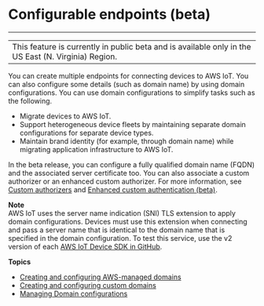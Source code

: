# Configurable endpoints \(beta\)<a name="iot-custom-endpoints-configurable"></a>


****  

|  | 
| --- |
| This feature is currently in public beta and is available only in the US East \(N\. Virginia\) Region\. | 

You can create multiple endpoints for connecting devices to AWS IoT\. You can also configure some details \(such as domain name\) by using domain configurations\. You can use domain configurations to simplify tasks such as the following\.
+ Migrate devices to AWS IoT\.
+ Support heterogeneous device fleets by maintaining separate domain configurations for separate device types\.
+ Maintain brand identity \(for example, through domain name\) while migrating application infrastructure to AWS IoT\.

In the beta release, you can configure a fully qualified domain name \(FQDN\) and the associated server certificate too\. You can also associate a custom authorizer or an enhanced custom authorizer\. For more information, see [Custom authorizers](custom-authorizer.md) and [Enhanced custom authentication \(beta\)](enhanced-custom-authentication.md)\.

**Note**  
AWS IoT uses the server name indication \(SNI\) TLS extension to apply domain configurations\. Devices must use this extension when connecting and pass a server name that is identical to the domain name that is specified in the domain configuration\. To test this service, use the v2 version of each [AWS IoT Device SDK in GitHub](https://github.com/aws)\.

**Topics**
+ [Creating and configuring AWS\-managed domains](iot-custom-endpoints-configurable-aws.md)
+ [Creating and configuring custom domains](iot-custom-endpoints-configurable-custom.md)
+ [Managing Domain configurations](iot-custom-endpoints-managing.md)